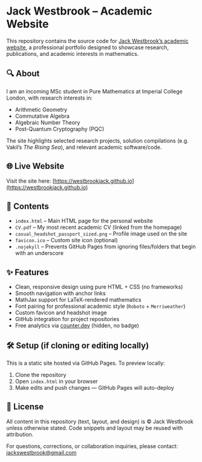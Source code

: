 # Jack Westbrook – Academic Website

This repository contains the source code for [Jack Westbrook’s academic website](https://westbrookjack.github.io), a professional portfolio designed to showcase research, publications, and academic interests in mathematics.

## 🔍 About

I am an incoming MSc student in Pure Mathematics at Imperial College London, with research interests in:

- Arithmetic Geometry  
- Commutative Algebra  
- Algebraic Number Theory  
- Post-Quantum Cryptography (PQC)  

The site highlights selected research projects, solution compilations (e.g. Vakil’s *The Rising Sea*), and relevant academic software/code.

## 🌐 Live Website

Visit the site here: [https://westbrookjack.github.io](https://westbrookjack.github.io)

## 📁 Contents

- `index.html` – Main HTML page for the personal website
- `CV.pdf` – My most recent academic CV (linked from the homepage)
- `casual_headshot_passport_sized.png` – Profile image used on the site
- `favicon.ico` – Custom site icon (optional)
- `.nojekyll` – Prevents GitHub Pages from ignoring files/folders that begin with an underscore

## ✨ Features

- Clean, responsive design using pure HTML + CSS (no frameworks)
- Smooth navigation with anchor links
- MathJax support for LaTeX-rendered mathematics
- Font pairing for professional academic style (`Roboto` + `Merriweather`)
- Custom favicon and headshot image
- GitHub integration for project repositories
- Free analytics via [counter.dev](https://counter.dev) (hidden, no badge)

## 🛠️ Setup (if cloning or editing locally)

This is a static site hosted via GitHub Pages. To preview locally:

1. Clone the repository  
2. Open `index.html` in your browser  
3. Make edits and push changes — GitHub Pages will auto-deploy

## 📄 License

All content in this repository (text, layout, and design) is © Jack Westbrook unless otherwise stated. Code snippets and layout may be reused with attribution.

For questions, corrections, or collaboration inquiries, please contact: [jackswestbrook@gmail.com](mailto:jackswestbrook@gmail.com)


